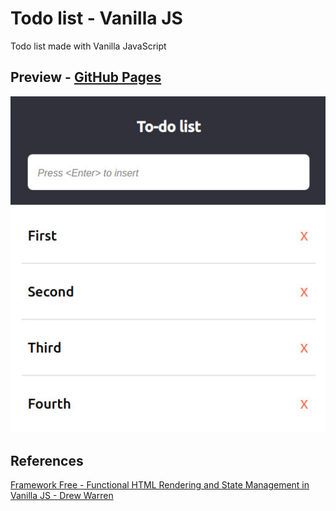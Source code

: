 # Todo list - Vanilla JS
Todo list made with Vanilla JavaScript

## Preview - [GitHub Pages](https://paulohbsimoes.github.io/vanilla_todo_list/)
![To-do list preview](./assets/preview.jpg)

## References
[Framework Free - Functional HTML Rendering and State Management in Vanilla JS - Drew Warren](https://www.youtube.com/watch?v=yBg8w_5THS4)
